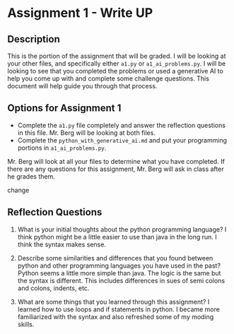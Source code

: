 # Assignment 1 - Write UP

## Description
This is the portion of the assignment that will be graded.  I will be looking at your other files, and specifically either `a1.py` or `a1_ai_problems.py`.  I will be looking to see that you completed the problems or used a generative AI to help you come up with and complete some challenge questions.  This document will help guide you through that process.

## Options for Assignment 1
- Complete the `a1.py` file completely and answer the reflection questions in this file.  Mr. Berg will be looking at both files.
- Complete the `python_with_generative_ai.md` and put your programming portions in `a1_ai_problems.py`.

Mr. Berg will look at all your files to determine what you have completed.  If there are any questions for this assignment, Mr. Berg will ask in class after he grades them.

change 
## Reflection Questions

1. What is your initial thoughts about the python programming language?
I think python might be a little easier to use than java in the long run. I think the syntax makes sense.



2. Describe some similarities and differences that you found between python and other programming languages you have used in the past?
Python seems a little more simple than java. The logic is the same but the syntax is different. This includes differences in sues of semi colons and colons, indents, etc. 



3. What are some things that you learned through this assignment?
I learned how to use loops and if statements in python. I became more familiarized with the syntax and also refreshed some of my moding skills.